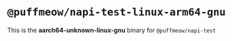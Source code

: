 # `@puffmeow/napi-test-linux-arm64-gnu`

This is the **aarch64-unknown-linux-gnu** binary for `@puffmeow/napi-test`
